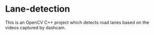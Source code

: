 # Lane-detection

This is an OpenCV C++ project which detects road lanes based on the videos captured by dashcam.
